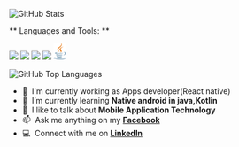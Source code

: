 ![GitHub Stats](https://github-readme-stats.vercel.app/api?username=sajibsaha4647&count_private=true&show_icons=true&theme=vue)


** Languages and Tools: **

<code><img height="30" src="https://github.com/rasu007/rasu007/blob/main/android_vs_ios.jpg"></code>
<code><img height="30" src="https://github.com/rasu007/rasu007/blob/main/logo.png"></code>
<code><img height="30" src="https://github.com/rasu007/rasu007/blob/main/images.png"></code>
<code><img height="30" src="https://github.com/rasu007/rasu007/blob/main/images.jpeg"></code>
<code><img height="30" src="https://github.com/hossensyedriadh/hossensyedriadh/blob/main/images/java.png"></code>

![GitHub Top Languages](https://github-readme-stats.vercel.app/api/top-langs/?username=sajibsaha4647&layout=compact&theme=vue)

- :office: &nbsp;I'm currently working as Apps developer(React native)
- :seedling: &nbsp;I’m currently learning **Native android in java,Kotlin**
- :speech_balloon: &nbsp;I like to talk about **Mobile Application Technology**
- :mailbox: &nbsp;Ask me anything on my <a href="https://www.facebook.com/sajibSaha4647/">**Facebook**</a>
- :computer: &nbsp;Connect with me on <a href="https://www.linkedin.com/in/sajib-chandra-saha-9a94041b9/">**LinkedIn**</a>
